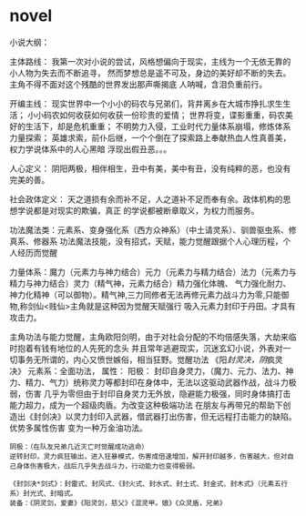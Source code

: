 # novel
小说大纲：

主体路线：
	我第一次对小说的尝试，风格想偏向于现实，主线为一个无依无靠的小人物为失去而不断追寻，
然而梦想总是遥不可及，身边的美好却不断的失去。主角不得不面对这个残酷的世界发出那声嘶揭底
人呐喊，含泪负重前行。

开编主线：
	现实世界中一个小小的码农与兄弟们，背井离乡在大城市挣扎求生生活；
	小小码农如何收获如何收获一份珍贵的爱情；
	世界将变，谍影重重，码农美好的生活下，却是危机重重；
	不明势力入侵，工业时代力量体系崩塌，修炼体系力量探索；
	英雄求索，前仆后继，一个个倒在了探索路上奉献热血人性真善美，权力学说体系中的人心黑暗
浮现出假丑恶。。。

人心定义：
	阴阳两极，相伴相生，丑中有美，美中有丑，没有纯粹的恶，也没有完美的善。

社会政体定义：
	天之道损有余而补不足，人之道补不足而奉有余。政体机构的思想学说都是对现实的欺骗，真正
的学说都被断章取义，为权力而服务。

功法魔法类：元素系、变身强化系（西方众神系）（中土请灵系）、驯兽驱虫系、修真系、修器系
	功法魔法技能，没有招式，天赋，能力觉醒跟据个人心理历程，个人经历而觉醒
	
力量体系：魔力（元素力与神力结合）元力（元素力与精力结合）法力（元素力与精力与神力结合）灵力（精气神，元素力结合）精力强化体魄、
气力强化耐力、神力化精神（可以御物）。精气神,三力同修者无法再修元素力战斗力为零,只能御物,称剑仙<贱仙>主角就是这种因为觉醒天赋强行
吸入元素力封印于丹田。才具有攻击力。	
	
主角功法与能力觉醒，主角欧阳剑明，由于对社会分配的不均倍感失落，大劫来临时抱着有钱有地位的人先死的念头
并且常年逃避现实，沉迷玄幻小说，外表对一切事务无所谓的，内心又愤世嫉俗，相当狂野。觉醒功法 《阳*封灵决，阴*疯灵决》
元素系：全面功法，
属性：
	阳极：
	封印自身灵力，（魔力、元力、法力、神力、精力、气力）统称灵力等都封印在身体中，无法以这驱动武器作战，战斗力极弱，伤害
几乎为零但由于封印自身灵力无外放，隐避能力极强，同时身体搞打击能力超力，成为一个超级肉盾。为改变这种极端功法
在朋友与再带兄的帮助下创造出《封剑决》以灵力封印入武器，借武器打出伤害，但无远程打击能力的缺陷。优势多属性伤害
变为一种万金油功法。

	阴极：（在队友兄弟几近灭亡时觉醒成功逃命）
	逆转封印，灵力疯狂输出，进入狂暴模式，伤害成倍速增加，解开封印越多，伤害越大，但对自己身体伤害极大，战后几乎失去战斗力，行动能力也变得极弱。

	《封剑决*剑式》：封雷式、封风式、《封火式、封水式、封土式、封金式、封木式》（元素五行系）封光式、封暗式。
	装备：《阴灵剑，爱妻》《阳灵剑，慈父》《混灵甲。娘》《众灵盾，兄弟》
	

	
	
	
	
	
	
